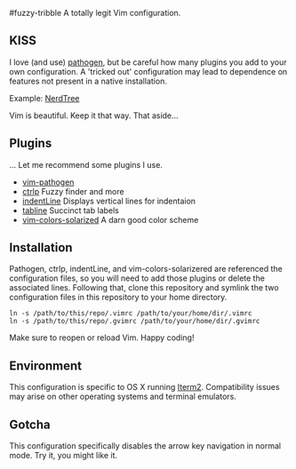 #fuzzy-tribble
A totally legit Vim configuration.

## KISS
I love (and use) [pathogen](https://github.com/tpope/vim-pathogen), but be
careful how many plugins you add to your own configuration. A 'tricked out'
configuration may lead to dependence on features not present in a native installation.

Example: [NerdTree](https://medium.com/@mozhuuuuu/vimmers-you-dont-need-nerdtree-18f627b561c3)

Vim is beautiful. Keep it that way. That aside...

## Plugins
... Let me recommend some plugins I use.

* [vim-pathogen](https://github.com/tpope/vim-pathogen)
* [ctrlp](https://github.com/kien/ctrlp.vim) Fuzzy finder and more
* [indentLine](https://github.com/Yggdroot/indentLine) Displays vertical lines for indentaion
* [tabline](https://github.com/mkitt/tabline.vim) Succinct tab labels
* [vim-colors-solarized](https://github.com/altercation/vim-colors-solarized) A darn good color scheme

## Installation
Pathogen, ctrlp, indentLine, and vim-colors-solarizered are referenced the
configuration files, so you will need to add those plugins or delete the
associated lines. Following that, clone this repository and symlink the two
configuration files in this repository to your home directory.

    ln -s /path/to/this/repo/.vimrc /path/to/your/home/dir/.vimrc
    ln -s /path/to/this/repo/.gvimrc /path/to/your/home/dir/.gvimrc

Make sure to reopen or reload Vim. Happy coding!

## Environment
This configuration is specific to OS X running [Iterm2](http://iterm2.com/).
Compatibility issues may arise on other operating systems and terminal emulators.

## Gotcha
This configuration specifically disables the arrow key navigation in normal mode.
Try it, you might like it.
